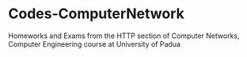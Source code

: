 # Codes-ComputerNetwork
Homeworks and Exams from the HTTP section of Computer Networks, Computer Engineering course at University of Padua
